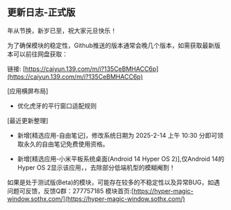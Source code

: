 ## 更新日志-正式版

年从节换，新岁已至，祝大家元旦快乐！

为了确保模块的稳定性，Github推送的版本通常会晚几个版本，如需获取最新版本可以前往网盘获取：

链接: [https://caiyun.139.com/m/i?135CeBMHACC6p](https://caiyun.139.com/m/i?135CeBMHACC6p)

[应用横屏布局]

- 优化虎牙的平行窗口适配规则

[最近更新整理]

- 新增[精选应用-自由笔记]，修改系统日期为 2025-2-14 上午 10:30 分即可领取永久的自由笔记免费使用资格。

- 新增[精选应用-小米平板系统桌面(Android 14 Hyper OS 2)],仅Android 14的Hyper OS 2显示该应用，，去除部分低端机型的模糊阉割！


如果是处于测试版(Beta)的模块，可能存在较多的不稳定性以及异常BUG，如遇问题可反馈，反馈Q群：277757185
模块首页:[https://hyper-magic-window.sothx.com/](https://hyper-magic-window.sothx.com/)